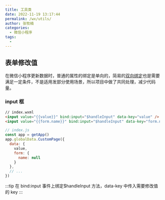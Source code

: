 ```yaml
---
title: 工具类
date: 2022-11-19 13:17:44
permalink: /wx/utils/
author: 张牧楠
categories: 
  - 微信小程序
tags: 
  - 
---
```


## 表单修改值

在微信小程序更新数据时，普通的属性的绑定是单向的，简易的[双向绑定](https://developers.weixin.qq.com/miniprogram/dev/framework/view/two-way-bindings.html)也是需要满足一定条件，不是适用发部分使用场景，所以项目中做了共同处理，减少代码量。

### input 框

```html
// index.wxml
<input value="{{value}}" bind:input="$handleInput" data-key="value" />
<input value="{{form.name}}" bind:input="$handleInput" data-key="form.name" />
```

```js
// index.js
const app = getApp()
app.globalData.CustomPage({
  data: {
    value,
    form: {
      name: null
    }
  },
  // ...
})
```

:::tip
在 bind:input 事件上绑定$handleInput 方法，data-key 中传入需要修改值的 key
:::
